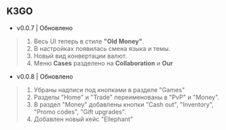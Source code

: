 ## K3GO

- v0.0.7 | Обновлено
> 1. Весь UI теперь в стиле **"Old Money"**.
> 2. В настройках появилась смена языка и темы.
> 3. Новый вид конвертации валют.
> 4. Меню **Cases** разделено на **Collaboration** и **Our**

- v0.0.8 | Обновлено
> 1. Убраны надписи под кнопками в разделе "Games"
> 2. Разделы "Home" и "Trade" переименованы в "PvP" и "Money".
> 3. В раздел "Money" добавлены кнопки "Cash out", "Inventory", "Promo codes", "Gift upgrades".
> 4. Добавлен новый кейс "Ellephant"